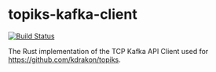 # topiks-kafka-client

[![Build Status](https://travis-ci.org/kdrakon/topiks-kafka-client.svg?branch=master)](https://travis-ci.org/kdrakon/topiks-kafka-client)

The Rust implementation of the TCP Kafka API Client used for https://github.com/kdrakon/topiks.